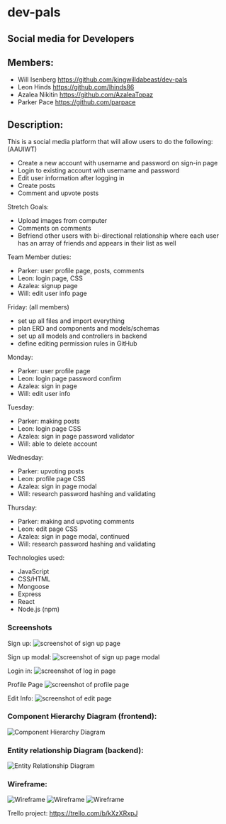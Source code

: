# dev-pals
## Social media for Developers

## Members:
* Will Isenberg https://github.com/kingwilldabeast/dev-pals
* Leon Hinds https://github.com/lhinds86
* Azalea Nikitin https://github.com/AzaleaTopaz
* Parker Pace https://github.com/parpace

## Description:

This is a social media platform that will allow users to do the following: (AAUIWT)

* Create a new account with username and password on sign-in page
* Login to existing account with username and password
* Edit user information after logging in 
* Create posts
* Comment and upvote posts

Stretch Goals:
* Upload images from computer
* Comments on comments
* Befriend other users with bi-directional relationship where each user has an array of friends and appears in their list as well

Team Member duties:
* Parker: user profile page, posts, comments
* Leon: login page, CSS
* Azalea: signup page
* Will: edit user info page

Friday: (all members)
* set up all files and import everything
* plan ERD and components and models/schemas 
* set up all models and controllers in backend
* define editing permission rules in GitHub

Monday:
* Parker: user profile page
* Leon: login page password confirm
* Azalea: sign in page
* Will: edit user info

Tuesday:
* Parker: making posts
* Leon: login page CSS
* Azalea: sign in page password validator
* Will: able to delete account

Wednesday:
* Parker: upvoting posts
* Leon: profile page CSS
* Azalea: sign in page modal
* Will: research password hashing and validating

Thursday:
* Parker: making and upvoting comments
* Leon: edit page CSS
* Azalea: sign in page modal, continued
* Will: research password hashing and validating

Technologies used:
* JavaScript
* CSS/HTML
* Mongoose
* Express
* React
* Node.js (npm)

### Screenshots

Sign up:
![screenshot of sign up page](planning_materials/sign-up-page.png)

Sign up modal:
![screenshot of sign up page modal](planning_materials/sign-up-modal.png)

Login in:
![screenshot of log in page](planning_materials/log-in.png)

Profile Page
![screenshot of profile page](planning_materials/profile.png)

Edit Info:
![screenshot of edit page](planning_materials/edit.png)

### Component Hierarchy Diagram (frontend):

![Component Hierarchy Diagram](planning_materials/component-hierarchy.png) 

### Entity relationship Diagram (backend):

![Entity Relationship Diagram](planning_materials/ERD.png)

### Wireframe:

![Wireframe](planning_materials/Dev-Pals-Wireframe-User%20Account%20Page.drawio.png)
![Wireframe](planning_materials/Dev-Pals-Wireframe-Login%20Page.drawio.png)
![Wireframe](planning_materials/Dev-Pals-Wireframe-Sign%20up%20Page.drawio.png)


Trello project: https://trello.com/b/kXzXRxpJ

